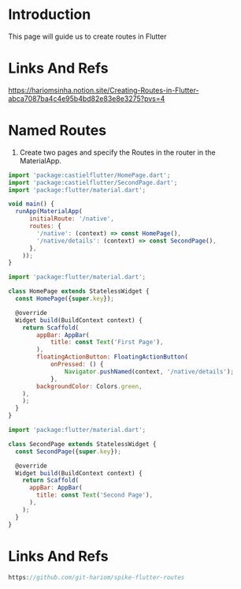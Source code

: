 # Introduction

This page will guide us to create routes in Flutter

# Links And Refs

https://hariomsinha.notion.site/Creating-Routes-in-Flutter-abca7087ba4c4e95b4bd82e83e8e3275?pvs=4

# Named Routes

1. Create two pages and specify the Routes in the router in the MaterialApp.

```jsx
import 'package:castielflutter/HomePage.dart';
import 'package:castielflutter/SecondPage.dart';
import 'package:flutter/material.dart';

void main() {
  runApp(MaterialApp(
      initialRoute: '/native',
      routes: {
        '/native': (context) => const HomePage(),
        '/native/details': (context) => const SecondPage(),
      },
    ));
}
```

```jsx
import 'package:flutter/material.dart';

class HomePage extends StatelessWidget {
  const HomePage({super.key});

  @override
  Widget build(BuildContext context) {
    return Scaffold(
        appBar: AppBar(
            title: const Text('First Page'),
        ),
        floatingActionButton: FloatingActionButton(
            onPressed: () {
                Navigator.pushNamed(context, '/native/details');
            },
        backgroundColor: Colors.green,
    ),
    );
  }
}
```

```jsx
import 'package:flutter/material.dart';

class SecondPage extends StatelessWidget {
  const SecondPage({super.key});

  @override
  Widget build(BuildContext context) {
    return Scaffold(
      appBar: AppBar(
        title: const Text('Second Page'),
      ),
    );
  }
}
```

# Links And Refs

```jsx
https://github.com/git-hariom/spike-flutter-routes
```